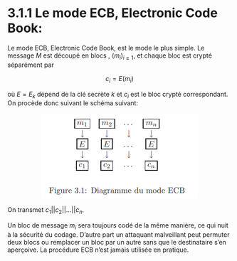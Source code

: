# 3.1.1 Le mode ECB, Electronic Code Book:

Le mode ECB, Electronic Code Book, est le mode le plus simple. Le message $M$ est découpé en blocs , $(m_i)_{i \geq 1}$, et chaque bloc est crypté séparément par

$$c_i = E(m_i)$$

où $E = E_k$ dépend de la clé secrète $k$ et $c_i$ est le bloc crypté correspondant. On procède donc suivant le schéma suivant:

<center><img src="../../img/3/1.PNG"></center>

On transmet $c_1 || c_2 || ... ||c_n$.

Un bloc de message $m_i$ sera toujours codé de la même manière, ce qui nuit à la sécurité du codage. D’autre part un attaquant malveillant peut permuter deux blocs ou remplacer un bloc par un autre sans que le destinataire s’en aperçoive. La procédure ECB n’est jamais utilisée en pratique.
